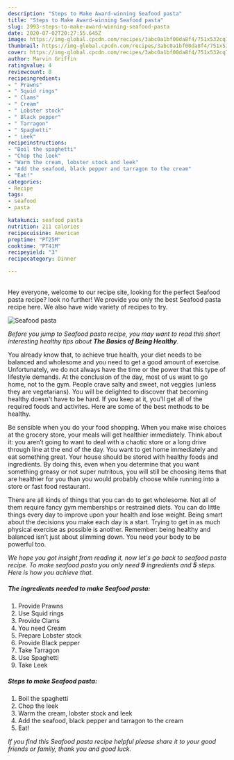 ```yaml
---
description: "Steps to Make Award-winning Seafood pasta"
title: "Steps to Make Award-winning Seafood pasta"
slug: 2993-steps-to-make-award-winning-seafood-pasta
date: 2020-07-02T20:27:55.645Z
image: https://img-global.cpcdn.com/recipes/3abc0a1bf00da8f4/751x532cq70/seafood-pasta-recipe-main-photo.jpg
thumbnail: https://img-global.cpcdn.com/recipes/3abc0a1bf00da8f4/751x532cq70/seafood-pasta-recipe-main-photo.jpg
cover: https://img-global.cpcdn.com/recipes/3abc0a1bf00da8f4/751x532cq70/seafood-pasta-recipe-main-photo.jpg
author: Marvin Griffin
ratingvalue: 4
reviewcount: 8
recipeingredient:
- " Prawns"
- " Squid rings"
- " Clams"
- " Cream"
- " Lobster stock"
- " Black pepper"
- " Tarragon"
- " Spaghetti"
- " Leek"
recipeinstructions:
- "Boil the spaghetti"
- "Chop the leek"
- "Warm the cream, lobster stock and leek"
- "Add the seafood, black pepper and tarragon to the cream"
- "Eat!"
categories:
- Recipe
tags:
- seafood
- pasta

katakunci: seafood pasta 
nutrition: 211 calories
recipecuisine: American
preptime: "PT25M"
cooktime: "PT41M"
recipeyield: "3"
recipecategory: Dinner

---
```

<br>
Hey everyone, welcome to our recipe site, looking for the perfect Seafood pasta recipe? look no further! We provide you only the best Seafood pasta recipe here. We also have wide variety of recipes to try.
<br>


![Seafood pasta](https://img-global.cpcdn.com/recipes/3abc0a1bf00da8f4/751x532cq70/seafood-pasta-recipe-main-photo.jpg)

<i>Before you jump to Seafood pasta recipe, you may want to read this short interesting healthy tips about <strong>The Basics of Being Healthy</strong>.</i>

You already know that, to achieve true health, your diet needs to be balanced and wholesome and you need to get a good amount of exercise. Unfortunately, we do not always have the time or the power that this type of lifestyle demands. At the conclusion of the day, most of us want to go home, not to the gym. People crave salty and sweet, not veggies (unless they are vegetarians). You will be delighted to discover that becoming healthy doesn't have to be hard. If you keep at it, you'll get all of the required foods and activites. Here are some of the best methods to be healthy.

Be sensible when you do your food shopping. When you make wise choices at the grocery store, your meals will get healthier immediately. Think about it: you aren’t going to want to deal with a chaotic store or a long drive through line at the end of the day. You want to get home immediately and eat something great. Your house should be stored with healthy foods and ingredients. By doing this, even when you determine that you want something greasy or not super nutritous, you will still be choosing items that are healthier for you than you would probably choose while running into a store or fast food restaurant.

There are all kinds of things that you can do to get wholesome. Not all of them require fancy gym memberships or restrained diets. You can do little things every day to improve upon your health and lose weight. Being smart about the decisions you make each day is a start. Trying to get in as much physical exercise as possible is another. Remember: being healthy and balanced isn’t just about slimming down. You need your body to be powerful too. 


<i>We hope you got insight from reading it, now let's go back to seafood pasta recipe. To make seafood pasta you only need <strong>9</strong> ingredients and <strong>5</strong> steps. Here is how you achieve that.
</i>

##### The ingredients needed to make Seafood pasta:

1. Provide  Prawns
1. Use  Squid rings
1. Provide  Clams
1. You need  Cream
1. Prepare  Lobster stock
1. Provide  Black pepper
1. Take  Tarragon
1. Use  Spaghetti
1. Take  Leek


##### Steps to make Seafood pasta:

1. Boil the spaghetti
1. Chop the leek
1. Warm the cream, lobster stock and leek
1. Add the seafood, black pepper and tarragon to the cream
1. Eat!


<i>If you find this Seafood pasta recipe helpful please share it to your good friends or family, thank you and good luck.</i>
